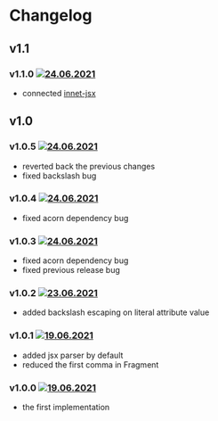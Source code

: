 # Changelog
## v1.1
### v1.1.0 [![24.06.2021](https://img.shields.io/date/1624564003)](https://github.com/d8corp/innet-jsx/tree/v1.1.0)
- connected [innet-jsx](https://www.npmjs.com/package/innet-jsx)
## v1.0
### v1.0.5 [![24.06.2021](https://img.shields.io/date/1624490718)](https://github.com/d8corp/innet-jsx/tree/v1.0.5)
- reverted back the previous changes
- fixed backslash bug
### v1.0.4 [![24.06.2021](https://img.shields.io/date/1624489837)](https://github.com/d8corp/innet-jsx/tree/v1.0.4)
- fixed acorn dependency bug
### v1.0.3 [![24.06.2021](https://img.shields.io/date/1624486977)](https://github.com/d8corp/innet-jsx/tree/v1.0.3)
- fixed acorn dependency bug
- fixed previous release bug
### v1.0.2 [![23.06.2021](https://img.shields.io/date/1624481216)](https://github.com/d8corp/innet-jsx/tree/v1.0.2)
- added backslash escaping on literal attribute value
### v1.0.1 [![19.06.2021](https://img.shields.io/date/1624106151)](https://github.com/d8corp/innet-jsx/tree/v1.0.1)
- added jsx parser by default
- reduced the first comma in Fragment
### v1.0.0 [![19.06.2021](https://img.shields.io/date/1624103838)](https://github.com/d8corp/innet-jsx/tree/v1.0.0)
- the first implementation
